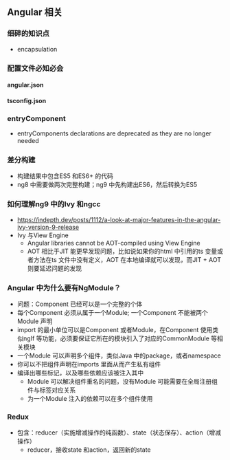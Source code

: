 ## Angular 相关



### 细碎的知识点
- encapsulation

### 配置文件必知必会
#### angular.json

#### tsconfig.json

### entryComponent
- entryComponents declarations are deprecated as they are no longer needed

### 差分构建
- 构建结果中包含ES5 和ES6+ 的代码
- ng8 中需要做两次完整构建；ng9 中先构建出ES6，然后转换为ES5

### 如何理解ng9 中的Ivy 和ngcc
- https://indepth.dev/posts/1112/a-look-at-major-features-in-the-angular-ivy-version-9-release
- Ivy 与View Engine
    - Angular libraries cannot be AOT-compiled using View Engine
    - AOT 相比于JIT 能更早发现问题，比如说如果你的html 中引用的ts 变量或者方法在ts 文件中没有定义，AOT 在本地编译就可以发现，而JIT + AOT 则要延迟问题的发现

### Angular 中为什么要有NgModule？
- 问题：Component 已经可以是一个完整的个体
- 每个Component 必须从属于一个Module; 一个Component 不能被两个Module 声明
- import 的最小单位可以是Component 或者Module，在Component 使用类似ngIf 等功能，必须要保证它所在的模块引入了对应的CommonModule 等相关模块
- 一个Module 可以声明多个组件，类似Java 中的package，或者namespace
- 你可以不把组件声明在imports 里面从而产生私有组件
- 编译出哪些标记，以及哪些依赖应该被注入其中
  - Module 可以解决组件重名的问题，没有Module 可能需要在全局注册组件与标签对应关系
  - 为一个Module 注入的依赖可以在多个组件使用

### Redux
- 包含：reducer（实施增减操作的纯函数）、state（状态保存）、action（增减操作）
  - reducer，接收state 和action，返回新的state


